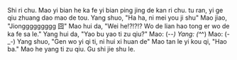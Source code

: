 Shi ri chu.
Mao yi bian he ka fe yi bian ping jing de kan ri chu.
tu ran, yi ge qiu zhuang dao mao de tou.
Yang shuo, "Ha ha, ni mei you ji shu"
Mao jiao, "Jionggggggggg 囧"
Mao hui da, "Wei he!?!?!? Wo de lian hao tong er wo de ka fe sa le."
Yang hui da, "Yao bu yao ti zu qiu?"
Mao: (-_-)
Yang: (^_^)
Mao: (-_-)
Yang shuo, "Gen wo yi qi ti, ni hui xi huan de"
Mao tan le yi kou qi, "Hao ba."
Mao he yang ti zu qiu.
Gu shi jie shu le.
